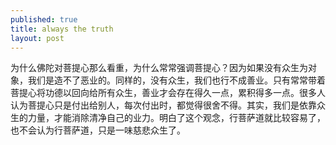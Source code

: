 ```yaml
---
published: true
title: always the truth
layout: post
---
```

为什么佛陀对菩提心那么看重，为什么常常强调菩提心？因为如果没有众生为对象，我们是造不了恶业的。同样的，没有众生，我们也行不成善业。只有常常带着菩提心将功德以回向给所有众生，善业才会存在得久一点，累积得多一点。很多人认为菩提心只是付出给别人，每次付出时，都觉得很舍不得。其实，我们是依靠众生的力量，才能消除清净自己的业力。明白了这个观念，行菩萨道就比较容易了，也不会认为行菩萨道，只是一味慈悲众生了。